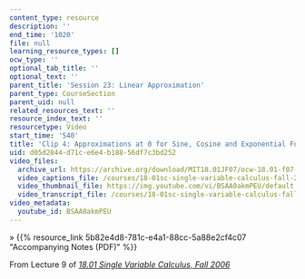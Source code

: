 ```yaml
---
content_type: resource
description: ''
end_time: '1020'
file: null
learning_resource_types: []
ocw_type: ''
optional_tab_title: ''
optional_text: ''
parent_title: 'Session 23: Linear Approximation'
parent_type: CourseSection
parent_uid: null
related_resources_text: ''
resource_index_text: ''
resourcetype: Video
start_time: '540'
title: 'Clip 4: Approximations at 0 for Sine, Cosine and Exponential Functions'
uid: d05d2844-d71c-e6e4-b188-56df7c3bd252
video_files:
  archive_url: https://archive.org/download/MIT18.01JF07/ocw-18.01-f07-lec09_300k.mp4
  video_captions_file: /courses/18-01sc-single-variable-calculus-fall-2010/9a795d2946b15bef9807f6ad4441b5b1_BSAA0akmPEU.vtt
  video_thumbnail_file: https://img.youtube.com/vi/BSAA0akmPEU/default.jpg
  video_transcript_file: /courses/18-01sc-single-variable-calculus-fall-2010/589045c7f88e8636919cf82a7e76a0bb_BSAA0akmPEU.pdf
video_metadata:
  youtube_id: BSAA0akmPEU
---
```


» {{% resource_link 5b82e4d8-781c-e4a1-88cc-5a88e2cf4c07 "Accompanying Notes (PDF)" %}}

From Lecture 9 of [_18.01 Single Variable Calculus, Fall 2006_](/courses/18-01-single-variable-calculus-fall-2006/video_galleries/video-lectures)

